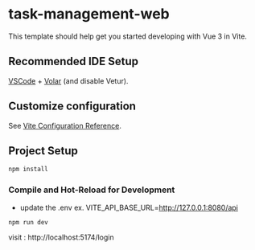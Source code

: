 # task-management-web

This template should help get you started developing with Vue 3 in Vite.

## Recommended IDE Setup

[VSCode](https://code.visualstudio.com/) + [Volar](https://marketplace.visualstudio.com/items?itemName=Vue.volar) (and disable Vetur).

## Customize configuration

See [Vite Configuration Reference](https://vite.dev/config/).

## Project Setup

```sh
npm install
```

### Compile and Hot-Reload for Development
 - update the .env
   ex. VITE_API_BASE_URL=http://127.0.0.1:8080/api

```sh
npm run dev
```
visit : http://localhost:5174/login

